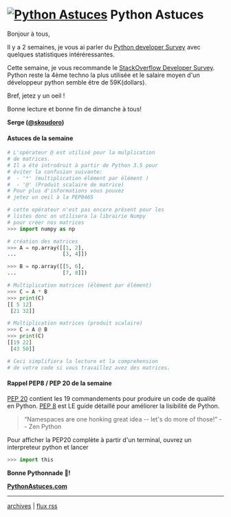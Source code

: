 <!--title: A quoi sert l'opérateur @ ? -->
# [![Python Astuces](https://pythonastuces.com/images/python-logo.jpeg)](https://pythonastuces.com) Python Astuces

Bonjour à tous,

Il y a 2 semaines, je vous ai parler du [Python developer Survey](https://www.jetbrains.com/lp/python-developers-survey-2019/) avec quelques statistiques intéréressantes.

Cette semaine, je vous recommande le [StackOverflow Developer Survey](https://insights.stackoverflow.com/survey/2020). Python reste la 4ème techno la plus utilisée et le salaire moyen d'un développeur python semble être de 59K(dollars).

Bref, jetez y un oeil !

Bonne lecture et bonne fin de dimanche à tous!

**Serge ([@skoudoro](https://twitter.com/skoudoro))**


#### Astuces de la semaine

```python
# L'opérateur @ est utilisé pour la mulplication
# de matrices.
# Il a été introdruit à partir de Python 3.5 pour
# éviter la confusion suivante:
#  - '*' (multiplication élément par élément )
#  - '@' (Produit scalaire de matrice)
# Pour plus d'informations vous pouvez
# jetez un oeil à la PEP0465

# cette opérateur n'est pas encore présent pour les
# listes donc on utilisera la librairie Numpy
# pour créer nos matrices
>>> import numpy as np

# création des matrices
>>> A = np.array([[1, 2],
...               [3, 4]])

>>> B = np.array([[5, 6],
...               [7, 8]])

# Multiplication matrices (élément par élément)
>>> C = A * B
>>> print(C)
[[ 5 12]
 [21 32]]

# Multiplication matrices (produit scalaire)
>>> C = A @ B
>>> print(C)
[[19 22]
 [43 50]]

# Ceci simplifiera la lecture et la comprehension
# de votre code si vous travaillez avez des matrices.
```

#### Rappel PEP8 / PEP 20 de la semaine

[PEP 20](https://www.python.org/dev/peps/pep-0020/) contient les 19 commandements pour produire un code de qualité en Python. [PEP 8](https://www.python.org/dev/peps/pep-0008/) est LE guide détaillé pour améliorer la lisibilité de Python.

> “Namespaces are one honking great idea -- let's do more of those!” -- Zen Python

Pour afficher la PEP20 complète à partir d'un terminal, ouvrez un interpreteur python et lancer

```python
>>> import this
```

**Bonne Pythonnade  🐍!**

**[PythonAstuces.com](https://pythonastuces.com)**

---

[archives](https://pythonastuces.com/archives.html) | [flux rss](https://pythonastuces.com/rss.xml)

